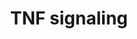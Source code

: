 ---
annotations:
- type: Pathway Ontology
  value: signaling pathway
- type: Pathway Ontology
  value: tumor necrosis factor mediated signaling pathway
authors:
- ReactomeTeam
- Egonw
- Fehrhart
description: The inflammatory cytokine tumor necrosis factor alpha (TNF-alpha) is
  expressed in immune and nonimmune cell types including macrophages, T cells, mast
  cells, granulocytes, natural killer (NK) cells, fibroblasts, neurons, keratinocytes
  and smooth muscle cells as a response to tissue injury or upon immune responses
  to pathogenic stimuli (KÃ¶ck A. et al. 1990; Dubravec DB et al. 1990; Walsh LJ et
  al. 1991; te Velde AA et al. 1990; Imaizumi T et al. 2000). TNF-alpha interacts
  with two receptors, namely TNF receptor 1 (TNFR1) and TNF receptor 2 (TNFR2). Activation
  of TNFR1 can trigger multiple signal transduction pathways inducing inflammation,
  proliferation, survival or cell death (Ward C et al. 1999; Micheau O and Tschopp
  J 2003; Widera D et al. 2006). Whether a TNF-alpha-stimulated cell will survive
  or die is dependent on autocrine/paracrine signals, and on the cellular context.<p>TNF
  binding to TNFR1 results initially in the formation of complex I that consists of
  TNFR1, TRADD (TNFR1-associated death domain), TRAF2 (TNF receptor associated factor-2),
  RIPK1 (receptor-interacting serin/threonine protein kinase 1), and E3 ubiquitin
  ligases BIRC2,BIRC3 (cIAP1/2,cellular inhibitor of apoptosis) and LUBAC (Micheau
  O and Tschopp J 2003). The conjugation of ubiquitin chains by BIRC2/3 and LUBAC
  (composed of HOIP, HOIL-1 and SHARPIN ) to RIPK1 allows further recruitment and
  activation of the TAK1 (also known as mitogen-activated protein kinase kinase kinase
  7 (MAP3K7)) complex and IÎºB kinase (IKK) complex. TAK1 and IKK phosphorylate RIPK1
  to limit its cytotoxic activity  and activate both nuclear factor kappaâ€�lightâ€�chainâ€�enhancer
  of activated B cells (NFkappaB) and mitogenâ€�activated protein (MAP) kinase signaling
  pathways promoting cell survival by induction of anti-apoptotic proteins such as
  BIRC, cellular FLICE (FADD-like IL-1Î²-converting enzyme)-like inhibitory protein
  (cFLIP) and secretion of pro-inflammatory cytokines (TNF and IL-6). When the survival
  pathway is inhibited, the TRADD:TRAF2:RIPK1 detaches from the membrane-bound TNFR1
  signaling complex and recruits Fas-associated death domain-containing protein (FADD)
  and procaspase-8 (also known as complex II). Once recruited to FADD, multiple procaspase-8
  molecules interact via their tandem death-effector domains( DED), thereby facilitating
  both proximity-induced dimerization and proteolytic cleavage of procaspase-8, which
  are required for initiation of apoptotic cell death (Hughes MA et al. 2009; Oberst
  A et al. 2010). When caspase activity is inhibited under certain pathophysiological
  conditions (e.g. caspase-8 inhibitory proteins such as CrmA and vICA after infection
  with cowpox virus or CMV) or by pharmacological agents, deubiquitinated RIPK1 is
  physically and functionally engaged by its homolog RIPK3 leading to formation of
  the necrosome, a necroptosis-inducing complex consisting of RIPK1 and RIPK3 (Tewari
  M & Dixit VM 1995; Fliss PM & Brune W 2012; Sawai H 2013; Moquin DM et al. 2013;
  Kalai M et al. 2002; Cho YS et al. 2009, He S et al. 2009, Zhang DW et al., 2009).
  Within the complex II procaspase-8 can also form heterodimers with cFLIP isoforms,
  FLIP long (L) and FLIP short (S), which are encoded by the NFkappaB target gene
  CFLAR (Irmler M et al. 1997; Boatright KM et al. 2004; Yu JW et al. 2009; Pop C
  et al. 2011). FLIP(S) appears to act purely as an antagonist of caspase-8 activity
  blocking apoptotic but promoting necroptotic cell death (Feoktistova  et al. 2011).
  The regulatory function of FLIP(L) has been found to differ depending on its expression
  levels. FLIP(L) was shown to inhibit death receptor (DR)-mediated apoptosis only
  when expressed at high levels, while low cell levels of FLIP(L) enhanced DR signaling
  to apoptosis (Boatright KM et al. 2004; Okano H et al. 2003; Yerbes R et al. 2011;
  Yu JW et al. 2009; Hughes MA et al. 2016). In addition, caspase-8:FLIP(L) heterodimer
  activity within the TRADD:TRAF2:RIPK1:FADD:CASP8:FLIP(L) complex allowed cleavage
  of RIPK1 to cause the dissociation of the TRADD:TRAF2:RIP1:FADD:CASP8, thereby inhibiting
  RIPK1-mediated necroptosis (Feoktistova  et al. 2011, 2012). TNF-alpha can also
  activate sphingomyelinase (SMASE, such as SMPD2,3) proteins to catalyze hydrolysis
  of sphingomyeline into ceramide (Adam D et al.1996; Adam-Klages S et al. 1998; SÃ©gui
  B et al. 2001). Activation of neutral SMPD2,3 leads to an accumulation of ceramide
  at the cell surface and has proinflammatory effects. However, TNF can also activate
  the pro-apoptotic acidic SMASE via caspase-8 mediated activation of caspase-7 which
  in turn proteolytically cleaves and activates the 72kDa pro-A-SMase form (Edelmann
  B et al. 2011). Ceramide induces anti-proliferative and pro-apoptotic responses.
  Further, ceramide can be converted by ceramidase into sphingosine, which in turn
  is phosphorylated by sphingosine kinase into sphingosine-1-phosphate (S1P). S1P
  exerts the opposite biological effects to ceramide by activating cytoprotective
  signaling to promote cell growth counteracting the apoptotic stimuli (Cuvillier
  O et al. 1996). Thus, TNF-alpha-induced TNFR1 activation leads to divergent intracellular
  signaling networks with extensive cross-talk between the pro-apoptotic/necroptotic
  pathway, and the other NFkappaB, and MAPK pathways providing highly specific cell
  responses initiated by various types of stimuli.   View original pathway at [http://www.reactome.org/PathwayBrowser/#DIAGRAM=75893
  Reactome].
last-edited: 2021-01-25
organisms:
- Homo sapiens
redirect_from:
- /index.php/Pathway:WP3380
- /instance/WP3380
schema-jsonld:
- '@context': https://schema.org/
  '@id': https://wikipathways.github.io/pathways/WP3380.html
  '@type': Dataset
  creator:
    '@type': Organization
    name: WikiPathways
  description: The inflammatory cytokine tumor necrosis factor alpha (TNF-alpha) is
    expressed in immune and nonimmune cell types including macrophages, T cells, mast
    cells, granulocytes, natural killer (NK) cells, fibroblasts, neurons, keratinocytes
    and smooth muscle cells as a response to tissue injury or upon immune responses
    to pathogenic stimuli (KÃ¶ck A. et al. 1990; Dubravec DB et al. 1990; Walsh LJ
    et al. 1991; te Velde AA et al. 1990; Imaizumi T et al. 2000). TNF-alpha interacts
    with two receptors, namely TNF receptor 1 (TNFR1) and TNF receptor 2 (TNFR2).
    Activation of TNFR1 can trigger multiple signal transduction pathways inducing
    inflammation, proliferation, survival or cell death (Ward C et al. 1999; Micheau
    O and Tschopp J 2003; Widera D et al. 2006). Whether a TNF-alpha-stimulated cell
    will survive or die is dependent on autocrine/paracrine signals, and on the cellular
    context.<p>TNF binding to TNFR1 results initially in the formation of complex
    I that consists of TNFR1, TRADD (TNFR1-associated death domain), TRAF2 (TNF receptor
    associated factor-2), RIPK1 (receptor-interacting serin/threonine protein kinase
    1), and E3 ubiquitin ligases BIRC2,BIRC3 (cIAP1/2,cellular inhibitor of apoptosis)
    and LUBAC (Micheau O and Tschopp J 2003). The conjugation of ubiquitin chains
    by BIRC2/3 and LUBAC (composed of HOIP, HOIL-1 and SHARPIN ) to RIPK1 allows further
    recruitment and activation of the TAK1 (also known as mitogen-activated protein
    kinase kinase kinase 7 (MAP3K7)) complex and IÎºB kinase (IKK) complex. TAK1 and
    IKK phosphorylate RIPK1 to limit its cytotoxic activity  and activate both nuclear
    factor kappaâ€�lightâ€�chainâ€�enhancer of activated B cells (NFkappaB) and mitogenâ€�activated
    protein (MAP) kinase signaling pathways promoting cell survival by induction of
    anti-apoptotic proteins such as BIRC, cellular FLICE (FADD-like IL-1Î²-converting
    enzyme)-like inhibitory protein (cFLIP) and secretion of pro-inflammatory cytokines
    (TNF and IL-6). When the survival pathway is inhibited, the TRADD:TRAF2:RIPK1
    detaches from the membrane-bound TNFR1 signaling complex and recruits Fas-associated
    death domain-containing protein (FADD) and procaspase-8 (also known as complex
    II). Once recruited to FADD, multiple procaspase-8 molecules interact via their
    tandem death-effector domains( DED), thereby facilitating both proximity-induced
    dimerization and proteolytic cleavage of procaspase-8, which are required for
    initiation of apoptotic cell death (Hughes MA et al. 2009; Oberst A et al. 2010).
    When caspase activity is inhibited under certain pathophysiological conditions
    (e.g. caspase-8 inhibitory proteins such as CrmA and vICA after infection with
    cowpox virus or CMV) or by pharmacological agents, deubiquitinated RIPK1 is physically
    and functionally engaged by its homolog RIPK3 leading to formation of the necrosome,
    a necroptosis-inducing complex consisting of RIPK1 and RIPK3 (Tewari M & Dixit
    VM 1995; Fliss PM & Brune W 2012; Sawai H 2013; Moquin DM et al. 2013; Kalai M
    et al. 2002; Cho YS et al. 2009, He S et al. 2009, Zhang DW et al., 2009). Within
    the complex II procaspase-8 can also form heterodimers with cFLIP isoforms, FLIP
    long (L) and FLIP short (S), which are encoded by the NFkappaB target gene CFLAR
    (Irmler M et al. 1997; Boatright KM et al. 2004; Yu JW et al. 2009; Pop C et al.
    2011). FLIP(S) appears to act purely as an antagonist of caspase-8 activity blocking
    apoptotic but promoting necroptotic cell death (Feoktistova  et al. 2011). The
    regulatory function of FLIP(L) has been found to differ depending on its expression
    levels. FLIP(L) was shown to inhibit death receptor (DR)-mediated apoptosis only
    when expressed at high levels, while low cell levels of FLIP(L) enhanced DR signaling
    to apoptosis (Boatright KM et al. 2004; Okano H et al. 2003; Yerbes R et al. 2011;
    Yu JW et al. 2009; Hughes MA et al. 2016). In addition, caspase-8:FLIP(L) heterodimer
    activity within the TRADD:TRAF2:RIPK1:FADD:CASP8:FLIP(L) complex allowed cleavage
    of RIPK1 to cause the dissociation of the TRADD:TRAF2:RIP1:FADD:CASP8, thereby
    inhibiting RIPK1-mediated necroptosis (Feoktistova  et al. 2011, 2012). TNF-alpha
    can also activate sphingomyelinase (SMASE, such as SMPD2,3) proteins to catalyze
    hydrolysis of sphingomyeline into ceramide (Adam D et al.1996; Adam-Klages S et
    al. 1998; SÃ©gui B et al. 2001). Activation of neutral SMPD2,3 leads to an accumulation
    of ceramide at the cell surface and has proinflammatory effects. However, TNF
    can also activate the pro-apoptotic acidic SMASE via caspase-8 mediated activation
    of caspase-7 which in turn proteolytically cleaves and activates the 72kDa pro-A-SMase
    form (Edelmann B et al. 2011). Ceramide induces anti-proliferative and pro-apoptotic
    responses. Further, ceramide can be converted by ceramidase into sphingosine,
    which in turn is phosphorylated by sphingosine kinase into sphingosine-1-phosphate
    (S1P). S1P exerts the opposite biological effects to ceramide by activating cytoprotective
    signaling to promote cell growth counteracting the apoptotic stimuli (Cuvillier
    O et al. 1996). Thus, TNF-alpha-induced TNFR1 activation leads to divergent intracellular
    signaling networks with extensive cross-talk between the pro-apoptotic/necroptotic
    pathway, and the other NFkappaB, and MAPK pathways providing highly specific cell
    responses initiated by various types of stimuli.   View original pathway at [http://www.reactome.org/PathwayBrowser/#DIAGRAM=75893
    Reactome].
  keywords:
  - TNF-alpha trimer,
  - CHUK:IKBKB:IKBKG
  - 'RBCK1 '
  - signaling complexes
  - 'ADAM17 '
  - 'TAX1BP1 '
  - 'UBC(381-456) '
  - TNF-alpha:TNFR1:TRADD:RIP1:TRAF2:BIRC2/3
  - 'NSMAF '
  - TNF-alpha:TNFR1:TRADD:K63polyUb-RIPK1:BIRC2,3,4
  - GNB2L1
  - 'BIRC2 '
  - TNF(52-76)
  - 'CLIP3 '
  - 'TNF(1-233) '
  - ADP
  - TRADD:TRAF2:RIPK1(325-671):FADD:p43/p41CASP8:p43 FLIP(L)
  - TNF:TNFR1:TRADD:TRAF2:K63polyUb-RIP1:BIRC2/3:TAB1:TAK1:TAB2/3
  - ligand
  - 'SHARPIN '
  - 'RPS27A(1-76) '
  - 'XIAP '
  - TRADD:TRAF2:RIPK1:FADD
  - active caspase-8
  - 'TNF(1-76) '
  - 'TNF(77-233) '
  - TRAF2
  - 'TRAF2 '
  - CASP8(1-479)
  - TNF-alpha:TNFR1:DENN-SV,MADD
  - 'CYLD '
  - in the presence of
  - CFLAR(1-480)
  - trimer:TNF-R1
  - 'K48polyUb '
  - TNFalpha:TNF-R1:TRADD:K63polyUb-RIP1:BIRC2/3:IKKA:IKKB:NEMO
  - Ub
  - 'RNF31 '
  - caspase-8:viral
  - TRADD:TRAF2:RIPK1:FADD:p43/p41CASP8:p43 FLIP(L)
  - 'SPI-2 '
  - DENN-SV,MADD
  - 'CASP8(217-374) '
  - deubiquitinases
  - p-S418-CYLD
  - TRADD:TRAF2:RIP1:FADD:CASP8(1-479)
  - CASP8(1-479):UL36
  - 'USP4 '
  - TNF-alpha:TNFR1:NSMAF:GNB2L1
  - LUBAC
  - 'GNB2L1 '
  - 'UBC(305-380) '
  - 'CASP8(1-374) '
  - RIPK1
  - TNF(1-233) trimer
  - 'TNFRSF1A(22-455) '
  - TRADD:TRAF2:RIP1:FADD:procaspase-8:FLIP(L)
  - 'UBC(1-76) '
  - SPPL2A,SPPL2B
  - Caspase activation
  - TNF-alpha:TNFR1:NSMAF
  - 'UBC(229-304) '
  - 'CASP8(385-479) '
  - viral serpins
  - 'RIPK1(325-671) '
  - via Death Receptors
  - 'UBC(457-532) '
  - TNF-alpha:TNFR1:TRADD:K63polyUb-RIPK1:BIRC2,3,4:TAX1BP1:TNFAIP3
  - 'TAB3 '
  - 'OTUD7B '
  - active
  - 'SMPD2 '
  - soluble
  - RIPK1-containg TNFR1
  - 'BAG4 '
  - 'UBB(77-152) '
  - BIRC2,3,4
  - TNFRSF1A:BAG4
  - 'p-S176,S180-CHUK '
  - IKKA:IKKB:NEMO:GNB2L1
  - 'MAP3K7 '
  - 'UBC(77-152) '
  - SMPD2,3
  - 'IKBKB '
  - 'USP2 '
  - CLIP3
  - TNFalpha:TNFR1:TRADD:TRAF2:TRAF1:RIPK1
  - 'CRMA '
  - 'TRAF1 '
  - TNF-alpha:TNFR1:NSMAF:GNB2L1:SMPD2,3
  - TRAF2:TRADD:RIPK1(325-671):FADD
  - 'DENN-SV '
  - LUBAC:OTULIN
  - 'CFLAR(1-480) '
  - UL36
  - trimer
  - K63polyUb
  - 'MADD '
  - K48polyUb
  - TAB1:TAB2,TAB3:TAK1
  - 'IKBKG '
  - TRAF1(1-163)
  - 'UL36 '
  - CYLD:CLIP3:TNF:TNFR1:TRADD:K63pUb-RIP1:TRAF2:BIRC2/3
  - TRADD
  - OTULIN
  - 'RIPK1 '
  - 'UBC(153-228) '
  - FADD
  - ATP
  - 'TRADD '
  - 'Zn2+ '
  - 'CASP8(1-479) '
  - IKBKG:p-S176,S180-CHUK:p-S177,S181-IKBKB
  - ADAM17
  - TNF(1-76) trimer
  - 'OTULIN '
  - 'SPPL2A '
  - TAX1BP1:TNFAIP3
  - 'SPPL2B '
  - 'TNFAIP3 '
  - 'UBB(153-228) '
  - 'UBA52(1-76) '
  - 'FADD '
  - RIPK1(1-324)
  - CYLD
  - soluble form
  - 'K63pUb-K377-RIP1 '
  - 'TAB1 '
  - 'BIRC3 '
  - TRAF2:TRADD:RIPK1
  - TNF-alpha:TNFR1
  - CRMA/SPI-2
  - 'UBC(609-684) '
  - TNF:TNFR1:TRADD:TRAF2:BIRC2/3:K63polyUB-RIP1:LUBAC
  - TNF-alpha:TNFR1:TRADD:RIPK1:TRAF2
  - 'CFLAR(1-376) '
  - 'CHUK '
  - 'UBC(533-608) '
  - 'TAB2 '
  - CFLAR(377-480)
  - TRAF1(164-416)
  - 'USP21 '
  - Regulated Necrosis
  - 'p-S177,S181-IKBKB '
  - BAG4
  - 'UBB(1-76) '
  - TRAF1
  - K48polyUb-RIPK1-containing TNFR1 complexes
  - NSMAF
  - TNF(1-34)
  - 'SMPD3 '
  - TNF-alpha
  license: CC0
  name: TNF signaling
seo: CreativeWork
title: TNF signaling
wpid: WP3380
---